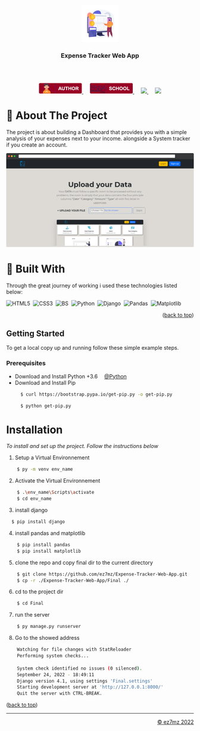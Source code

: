 <!-- PROJECT HEADER -->
<div align="center" id="top">
    <a href="">
    <img src="./srcs/assets/exp-banner.png" alt="Logo" width="100">
    </a>
    <h3 align="center">Expense Tracker Web App</h3>
    <br />
    <br />
    <p align="center">
        <a href="https://ez7mz.me" target="_blank">
                <img src="./srcs/assets/badge-author.png" alt="School">
        </a>&emsp;
        <a href="https://ensak.usms.ac.ma/ensak/" target="_blank">
                <img src="./srcs/assets/badge-school.png" alt="School">
        </a>&emsp;
        <a href="https://www.linkedin.com/in/ez7mz/" target="_blank">
            <img src="https://img.shields.io/badge/linkedin-%230077B5.svg?style=for-the-badge&logo=linkedin&logoColor=white">
        </a>&emsp;
        <a href="https://www.instagram.com/ez7m.z/" target="_blank">
            <img src="https://img.shields.io/badge/Instagram-%23E4405F.svg?style=for-the-badge&logo=Instagram&logoColor=white">
        </a>
    </p>
</div>

<!-- ABOUT THE PROJECT -->
# 📄 About The Project
The project is about building a Dashboard that provides you with a simple analysis of your expenses next to your income. alongside a System tracker if you create an account.

<img src="./srcs/view.png">

# 🧮 Built With

Through the great journey of working i used these technologies listed below:

![HTML5](https://img.shields.io/badge/HTML5-E34F26?style=for-the-badge&logo=html5&logoColor=white)
&nbsp;![CSS3](https://img.shields.io/badge/CSS3-1572B6?style=for-the-badge&logo=css3&logoColor=white)
&nbsp;![BS](https://img.shields.io/badge/Bootstrap-563D7C?style=for-the-badge&logo=bootstrap&logoColor=white)
&nbsp;![Python](https://img.shields.io/badge/python-3670A0?style=for-the-badge&logo=python&logoColor=ffdd54)
&nbsp;![Django](https://img.shields.io/badge/django-%23092E20.svg?style=for-the-badge&logo=django&logoColor=white)
&nbsp;![Pandas](https://img.shields.io/badge/pandas-%23150458.svg?style=for-the-badge&logo=pandas&logoColor=white)
&nbsp;![Matplotlib](https://img.shields.io/badge/Matplotlib-%23#ffffff.svg?style=for-the-badge&logo=Matplotlib&logoColor=white)

<p align="right">(<a href="#top">back to top</a>)</p>

<!-- GETTING STARTED -->
## Getting Started

To get a local copy up and running follow these simple example steps.

### Prerequisites

- Download and Install Python +3.6 &emsp;[@Python](https://www.python.org/downloads/)
- Download and Install Pip
  ```sh
    $ curl https://bootstrap.pypa.io/get-pip.py -o get-pip.py
  ```
  ```sh
    $ python get-pip.py
  ```
# Installation

_To install and set up the project. Follow the instructions below_
1. Setup a Virtual Environnement
```sh
    $ py -m venv env_name
```
2. Activate the Virtual Environnement
```sh
    $ .\env_name\Scripts\activate
    $ cd env_name
```
3. install django
```sh
  $ pip install django
```
4. install pandas and matplotlib
```sh
    $ pip install pandas
    $ pip install matplotlib
```
5. clone the repo and copy final dir to the current directory
```sh
    $ git clone https://github.com/ez7mz/Expense-Tracker-Web-App.git
    $ cp -r ./Expense-Tracker-Web-App/Final ./
```
6. cd to the project dir
```sh
    $ cd Final
```
7. run the server
```sh
    $ py manage.py runserver
```
8. Go to the showed address
```sh
    Watching for file changes with StatReloader
    Performing system checks...

    System check identified no issues (0 silenced).
    September 24, 2022 - 18:49:11
    Django version 4.1, using settings 'Final.settings'
    Starting development server at 'http://127.0.0.1:8000/'
    Quit the server with CTRL-BREAK.
```
<p align="left">(<a href="#top">back to top</a>)</p>

---
<p align="right">
    <a href="https://ez7mz.me/">&copy; ez7mz 2022</a>
</p>
